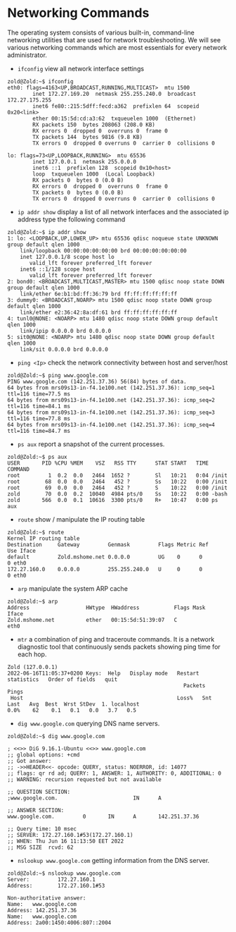 # Networking Commands

The operating system consists of various built-in, command-line networking utilities that are used for network troubleshooting. We will see various networking commands which are most essentials for every network administrator.

* `ifconfig` view all network interface settings

``` console
zold@Zold:~$ ifconfig
eth0: flags=4163<UP,BROADCAST,RUNNING,MULTICAST>  mtu 1500
        inet 172.27.169.20  netmask 255.255.240.0  broadcast 172.27.175.255
        inet6 fe80::215:5dff:fecd:a362  prefixlen 64  scopeid 0x20<link>
        ether 00:15:5d:cd:a3:62  txqueuelen 1000  (Ethernet)
        RX packets 150  bytes 208063 (208.0 KB)
        RX errors 0  dropped 0  overruns 0  frame 0
        TX packets 144  bytes 9816 (9.8 KB)
        TX errors 0  dropped 0 overruns 0  carrier 0  collisions 0

lo: flags=73<UP,LOOPBACK,RUNNING>  mtu 65536
        inet 127.0.0.1  netmask 255.0.0.0
        inet6 ::1  prefixlen 128  scopeid 0x10<host>
        loop  txqueuelen 1000  (Local Loopback)
        RX packets 0  bytes 0 (0.0 B)
        RX errors 0  dropped 0  overruns 0  frame 0
        TX packets 0  bytes 0 (0.0 B)
        TX errors 0  dropped 0 overruns 0  carrier 0  collisions 0
```

* `ip addr show` display a list of all network interfaces and the associated ip address type the following command

``` console
zold@Zold:~$ ip addr show
1: lo: <LOOPBACK,UP,LOWER_UP> mtu 65536 qdisc noqueue state UNKNOWN group default qlen 1000
    link/loopback 00:00:00:00:00:00 brd 00:00:00:00:00:00
    inet 127.0.0.1/8 scope host lo
       valid_lft forever preferred_lft forever
    inet6 ::1/128 scope host
       valid_lft forever preferred_lft forever
2: bond0: <BROADCAST,MULTICAST,MASTER> mtu 1500 qdisc noop state DOWN group default qlen 1000
    link/ether 6e:b1:bd:ff:36:79 brd ff:ff:ff:ff:ff:ff
3: dummy0: <BROADCAST,NOARP> mtu 1500 qdisc noop state DOWN group default qlen 1000
    link/ether e2:36:42:8a:df:61 brd ff:ff:ff:ff:ff:ff
4: tunl0@NONE: <NOARP> mtu 1480 qdisc noop state DOWN group default qlen 1000
    link/ipip 0.0.0.0 brd 0.0.0.0
5: sit0@NONE: <NOARP> mtu 1480 qdisc noop state DOWN group default qlen 1000
    link/sit 0.0.0.0 brd 0.0.0.0
```

* `ping <Ip>` check the network connectivity between host and server/host

``` console
zold@Zold:~$ ping www.google.com
PING www.google.com (142.251.37.36) 56(84) bytes of data.
64 bytes from mrs09s13-in-f4.1e100.net (142.251.37.36): icmp_seq=1 ttl=116 time=77.5 ms
64 bytes from mrs09s13-in-f4.1e100.net (142.251.37.36): icmp_seq=2 ttl=116 time=84.1 ms
64 bytes from mrs09s13-in-f4.1e100.net (142.251.37.36): icmp_seq=3 ttl=116 time=77.8 ms
64 bytes from mrs09s13-in-f4.1e100.net (142.251.37.36): icmp_seq=4 ttl=116 time=84.7 ms
```

* `ps aux` report a snapshot of the current processes.

``` console
zold@Zold:~$ ps aux
USER       PID %CPU %MEM    VSZ   RSS TTY      STAT START   TIME COMMAND
root         1  0.2  0.0   2464  1652 ?        Sl   10:21   0:04 /init
root        68  0.0  0.0   2464   452 ?        Ss   10:22   0:00 /init
root        69  0.0  0.0   2464   452 ?        S    10:22   0:00 /init
zold        70  0.0  0.2  10040  4984 pts/0    Ss   10:22   0:00 -bash
zold       566  0.0  0.1  10616  3300 pts/0    R+   10:47   0:00 ps aux
```

* `route` show / manipulate the IP routing table

``` console
zold@Zold:~$ route
Kernel IP routing table
Destination     Gateway         Genmask         Flags Metric Ref    Use Iface
default         Zold.mshome.net 0.0.0.0         UG    0      0        0 eth0
172.27.160.0    0.0.0.0         255.255.240.0   U     0      0        0 eth0
```

* `arp` manipulate the system ARP cache

``` console
zold@Zold:~$ arp
Address                  HWtype  HWaddress           Flags Mask            Iface
Zold.mshome.net          ether   00:15:5d:51:39:07   C                     eth0
```

* `mtr` a combination of ping and traceroute commands. It is a network diagnostic tool that continuously sends packets showing ping time for each hop.

``` console
Zold (127.0.0.1)                                                        2022-06-16T11:05:37+0200 Keys:  Help   Display mode   Restart statistics   Order of fields   quit
                                                        Packets               Pings
 Host                                                 Loss%   Snt   Last   Avg  Best  Wrst StDev  1. localhost                                          0.0%    62    0.1   0.1   0.0   3.7   0.5 
```

* `dig www.google.com` querying DNS name servers.

``` console
zold@Zold:~$ dig www.google.com

; <<>> DiG 9.16.1-Ubuntu <<>> www.google.com
;; global options: +cmd
;; Got answer:
;; ->>HEADER<<- opcode: QUERY, status: NOERROR, id: 14077
;; flags: qr rd ad; QUERY: 1, ANSWER: 1, AUTHORITY: 0, ADDITIONAL: 0
;; WARNING: recursion requested but not available

;; QUESTION SECTION:
;www.google.com.                        IN      A

;; ANSWER SECTION:
www.google.com.         0       IN      A       142.251.37.36

;; Query time: 10 msec
;; SERVER: 172.27.160.1#53(172.27.160.1)
;; WHEN: Thu Jun 16 11:13:50 EET 2022
;; MSG SIZE  rcvd: 62
```

* `nslookup www.google.com` getting information from the DNS server.

``` console
zold@Zold:~$ nslookup www.google.com
Server:         172.27.160.1
Address:        172.27.160.1#53

Non-authoritative answer:
Name:   www.google.com
Address: 142.251.37.36
Name:   www.google.com
Address: 2a00:1450:4006:807::2004
```
